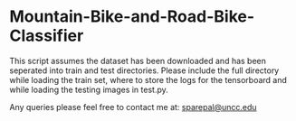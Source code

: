 # Mountain-Bike-and-Road-Bike-Classifier

This script assumes the dataset has been downloaded and has been seperated into train and test directories.
Please include the full directory while loading the train set, where to store the logs for the tensorboard and while loading the testing images in test.py.

Any queries please feel free to contact me at: sparepal@uncc.edu
